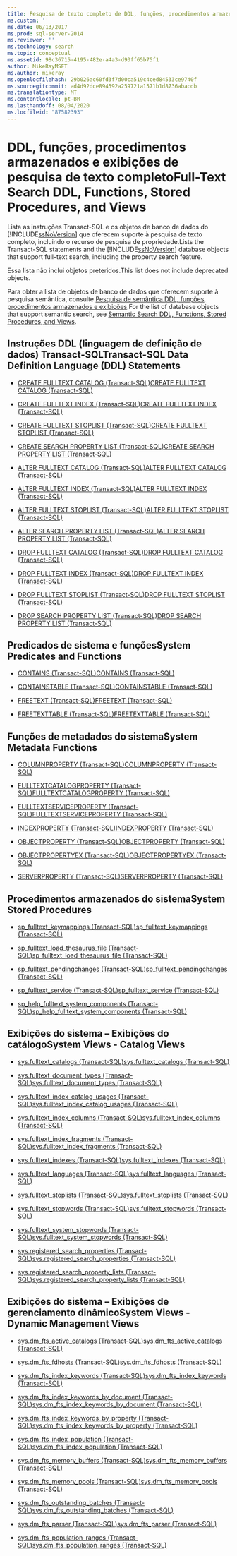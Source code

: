 ```yaml
---
title: Pesquisa de texto completo de DDL, funções, procedimentos armazenados e exibições | Microsoft Docs
ms.custom: ''
ms.date: 06/13/2017
ms.prod: sql-server-2014
ms.reviewer: ''
ms.technology: search
ms.topic: conceptual
ms.assetid: 98c36715-4195-482e-a4a3-d93ff65b75f1
author: MikeRayMSFT
ms.author: mikeray
ms.openlocfilehash: 29b026ac60fd3f7d00ca519c4ced84533ce9740f
ms.sourcegitcommit: ad4d92dce894592a259721a1571b1d8736abacdb
ms.translationtype: MT
ms.contentlocale: pt-BR
ms.lasthandoff: 08/04/2020
ms.locfileid: "87582393"
---
```

# <a name="full-text-search-ddl-functions-stored-procedures-and-views"></a><span data-ttu-id="b0119-102">DDL, funções, procedimentos armazenados e exibições de pesquisa de texto completo</span><span class="sxs-lookup"><span data-stu-id="b0119-102">Full-Text Search DDL, Functions, Stored Procedures, and Views</span></span>
  <span data-ttu-id="b0119-103">Lista as instruções Transact-SQL e os objetos de banco de dados do [!INCLUDE[ssNoVersion](../../includes/ssnoversion-md.md)] que oferecem suporte à pesquisa de texto completo, incluindo o recurso de pesquisa de propriedade.</span><span class="sxs-lookup"><span data-stu-id="b0119-103">Lists the Transact-SQL statements and the [!INCLUDE[ssNoVersion](../../includes/ssnoversion-md.md)] database objects that support full-text search, including the property search feature.</span></span>  
  
 <span data-ttu-id="b0119-104">Essa lista não inclui objetos preteridos.</span><span class="sxs-lookup"><span data-stu-id="b0119-104">This list does not include deprecated objects.</span></span>  
  
 <span data-ttu-id="b0119-105">Para obter a lista de objetos de banco de dados que oferecem suporte à pesquisa semântica, consulte [Pesquisa de semântica DDL, funções, procedimentos armazenados e exibições](../views/views.md).</span><span class="sxs-lookup"><span data-stu-id="b0119-105">For the list of database objects that support semantic search, see [Semantic Search DDL, Functions, Stored Procedures, and Views](../views/views.md).</span></span>  
  
##  <a name="transact-sql-data-definition-language-ddl-statements"></a><a name="ddl"></a> <span data-ttu-id="b0119-106">Instruções DDL (linguagem de definição de dados) Transact-SQL</span><span class="sxs-lookup"><span data-stu-id="b0119-106">Transact-SQL Data Definition Language (DDL) Statements</span></span>  
  
-   [<span data-ttu-id="b0119-107">CREATE FULLTEXT CATALOG &#40;Transact-SQL&#41;</span><span class="sxs-lookup"><span data-stu-id="b0119-107">CREATE FULLTEXT CATALOG &#40;Transact-SQL&#41;</span></span>](/sql/t-sql/statements/create-fulltext-catalog-transact-sql)  
  
-   [<span data-ttu-id="b0119-108">CREATE FULLTEXT INDEX &#40;Transact-SQL&#41;</span><span class="sxs-lookup"><span data-stu-id="b0119-108">CREATE FULLTEXT INDEX &#40;Transact-SQL&#41;</span></span>](/sql/t-sql/statements/create-fulltext-index-transact-sql)  
  
-   [<span data-ttu-id="b0119-109">CREATE FULLTEXT STOPLIST &#40;Transact-SQL&#41;</span><span class="sxs-lookup"><span data-stu-id="b0119-109">CREATE FULLTEXT STOPLIST &#40;Transact-SQL&#41;</span></span>](/sql/t-sql/statements/create-fulltext-stoplist-transact-sql)  
  
-   [<span data-ttu-id="b0119-110">CREATE SEARCH PROPERTY LIST &#40;Transact-SQL&#41;</span><span class="sxs-lookup"><span data-stu-id="b0119-110">CREATE SEARCH PROPERTY LIST &#40;Transact-SQL&#41;</span></span>](/sql/t-sql/statements/create-search-property-list-transact-sql)  
  
-   [<span data-ttu-id="b0119-111">ALTER FULLTEXT CATALOG &#40;Transact-SQL&#41;</span><span class="sxs-lookup"><span data-stu-id="b0119-111">ALTER FULLTEXT CATALOG &#40;Transact-SQL&#41;</span></span>](/sql/t-sql/statements/alter-fulltext-catalog-transact-sql)  
  
-   [<span data-ttu-id="b0119-112">ALTER FULLTEXT INDEX &#40;Transact-SQL&#41;</span><span class="sxs-lookup"><span data-stu-id="b0119-112">ALTER FULLTEXT INDEX &#40;Transact-SQL&#41;</span></span>](/sql/t-sql/statements/alter-fulltext-index-transact-sql)  
  
-   [<span data-ttu-id="b0119-113">ALTER FULLTEXT STOPLIST &#40;Transact-SQL&#41;</span><span class="sxs-lookup"><span data-stu-id="b0119-113">ALTER FULLTEXT STOPLIST &#40;Transact-SQL&#41;</span></span>](/sql/t-sql/statements/alter-fulltext-stoplist-transact-sql)  
  
-   [<span data-ttu-id="b0119-114">ALTER SEARCH PROPERTY LIST &#40;Transact-SQL&#41;</span><span class="sxs-lookup"><span data-stu-id="b0119-114">ALTER SEARCH PROPERTY LIST &#40;Transact-SQL&#41;</span></span>](/sql/t-sql/statements/alter-search-property-list-transact-sql)  
  
-   [<span data-ttu-id="b0119-115">DROP FULLTEXT CATALOG &#40;Transact-SQL&#41;</span><span class="sxs-lookup"><span data-stu-id="b0119-115">DROP FULLTEXT CATALOG &#40;Transact-SQL&#41;</span></span>](/sql/t-sql/statements/drop-fulltext-catalog-transact-sql)  
  
-   [<span data-ttu-id="b0119-116">DROP FULLTEXT INDEX &#40;Transact-SQL&#41;</span><span class="sxs-lookup"><span data-stu-id="b0119-116">DROP FULLTEXT INDEX &#40;Transact-SQL&#41;</span></span>](/sql/t-sql/statements/drop-fulltext-index-transact-sql)  
  
-   [<span data-ttu-id="b0119-117">DROP FULLTEXT STOPLIST &#40;Transact-SQL&#41;</span><span class="sxs-lookup"><span data-stu-id="b0119-117">DROP FULLTEXT STOPLIST &#40;Transact-SQL&#41;</span></span>](/sql/t-sql/statements/drop-fulltext-stoplist-transact-sql)  
  
-   [<span data-ttu-id="b0119-118">DROP SEARCH PROPERTY LIST &#40;Transact-SQL&#41;</span><span class="sxs-lookup"><span data-stu-id="b0119-118">DROP SEARCH PROPERTY LIST &#40;Transact-SQL&#41;</span></span>](/sql/t-sql/statements/drop-search-property-list-transact-sql)  
  
##  <a name="system-predicates-and-functions"></a><a name="func"></a> <span data-ttu-id="b0119-119">Predicados de sistema e funções</span><span class="sxs-lookup"><span data-stu-id="b0119-119">System Predicates and Functions</span></span>  
  
-   [<span data-ttu-id="b0119-120">CONTAINS &#40;Transact-SQL&#41;</span><span class="sxs-lookup"><span data-stu-id="b0119-120">CONTAINS &#40;Transact-SQL&#41;</span></span>](/sql/t-sql/queries/contains-transact-sql)  
  
-   [<span data-ttu-id="b0119-121">CONTAINSTABLE &#40;Transact-SQL&#41;</span><span class="sxs-lookup"><span data-stu-id="b0119-121">CONTAINSTABLE &#40;Transact-SQL&#41;</span></span>](/sql/relational-databases/system-functions/containstable-transact-sql)  
  
-   [<span data-ttu-id="b0119-122">FREETEXT &#40;Transact-SQL&#41;</span><span class="sxs-lookup"><span data-stu-id="b0119-122">FREETEXT &#40;Transact-SQL&#41;</span></span>](/sql/t-sql/queries/freetext-transact-sql)  
  
-   [<span data-ttu-id="b0119-123">FREETEXTTABLE &#40;Transact-SQL&#41;</span><span class="sxs-lookup"><span data-stu-id="b0119-123">FREETEXTTABLE &#40;Transact-SQL&#41;</span></span>](/sql/relational-databases/system-functions/freetexttable-transact-sql)  
  
##  <a name="system-metadata-functions"></a><a name="meta"></a> <span data-ttu-id="b0119-124">Funções de metadados do sistema</span><span class="sxs-lookup"><span data-stu-id="b0119-124">System Metadata Functions</span></span>  
  
-   [<span data-ttu-id="b0119-125">COLUMNPROPERTY &#40;Transact-SQL&#41;</span><span class="sxs-lookup"><span data-stu-id="b0119-125">COLUMNPROPERTY &#40;Transact-SQL&#41;</span></span>](/sql/t-sql/functions/columnproperty-transact-sql)  
  
-   [<span data-ttu-id="b0119-126">FULLTEXTCATALOGPROPERTY &#40;Transact-SQL&#41;</span><span class="sxs-lookup"><span data-stu-id="b0119-126">FULLTEXTCATALOGPROPERTY &#40;Transact-SQL&#41;</span></span>](/sql/t-sql/functions/fulltextcatalogproperty-transact-sql)  
  
-   [<span data-ttu-id="b0119-127">FULLTEXTSERVICEPROPERTY &#40;Transact-SQL&#41;</span><span class="sxs-lookup"><span data-stu-id="b0119-127">FULLTEXTSERVICEPROPERTY &#40;Transact-SQL&#41;</span></span>](/sql/t-sql/functions/fulltextserviceproperty-transact-sql)  
  
-   [<span data-ttu-id="b0119-128">INDEXPROPERTY &#40;Transact-SQL&#41;</span><span class="sxs-lookup"><span data-stu-id="b0119-128">INDEXPROPERTY &#40;Transact-SQL&#41;</span></span>](/sql/t-sql/functions/indexproperty-transact-sql)  
  
-   [<span data-ttu-id="b0119-129">OBJECTPROPERTY &#40;Transact-SQL&#41;</span><span class="sxs-lookup"><span data-stu-id="b0119-129">OBJECTPROPERTY &#40;Transact-SQL&#41;</span></span>](/sql/t-sql/functions/objectpropertyex-transact-sql)  
  
-   [<span data-ttu-id="b0119-130">OBJECTPROPERTYEX &#40;Transact-SQL&#41;</span><span class="sxs-lookup"><span data-stu-id="b0119-130">OBJECTPROPERTYEX &#40;Transact-SQL&#41;</span></span>](/sql/t-sql/functions/objectproperty-transact-sql)  
  
-   [<span data-ttu-id="b0119-131">SERVERPROPERTY &#40;Transact-SQL&#41;</span><span class="sxs-lookup"><span data-stu-id="b0119-131">SERVERPROPERTY &#40;Transact-SQL&#41;</span></span>](/sql/t-sql/functions/serverproperty-transact-sql)  
  
##  <a name="system-stored-procedures"></a><a name="proc"></a> <span data-ttu-id="b0119-132">Procedimentos armazenados do sistema</span><span class="sxs-lookup"><span data-stu-id="b0119-132">System Stored Procedures</span></span>  
  
-   [<span data-ttu-id="b0119-133">sp_fulltext_keymappings &#40;Transact-SQL&#41;</span><span class="sxs-lookup"><span data-stu-id="b0119-133">sp_fulltext_keymappings &#40;Transact-SQL&#41;</span></span>](/sql/relational-databases/system-stored-procedures/sp-fulltext-keymappings-transact-sql)  
  
-   [<span data-ttu-id="b0119-134">sp_fulltext_load_thesaurus_file &#40;Transact-SQL&#41;</span><span class="sxs-lookup"><span data-stu-id="b0119-134">sp_fulltext_load_thesaurus_file &#40;Transact-SQL&#41;</span></span>](/sql/relational-databases/system-stored-procedures/sp-fulltext-load-thesaurus-file-transact-sql)  
  
-   [<span data-ttu-id="b0119-135">sp_fulltext_pendingchanges &#40;Transact-SQL&#41;</span><span class="sxs-lookup"><span data-stu-id="b0119-135">sp_fulltext_pendingchanges &#40;Transact-SQL&#41;</span></span>](/sql/relational-databases/system-stored-procedures/sp-fulltext-pendingchanges-transact-sql)  
  
-   [<span data-ttu-id="b0119-136">sp_fulltext_service &#40;Transact-SQL&#41;</span><span class="sxs-lookup"><span data-stu-id="b0119-136">sp_fulltext_service &#40;Transact-SQL&#41;</span></span>](/sql/relational-databases/system-stored-procedures/sp-fulltext-service-transact-sql)  
  
-   [<span data-ttu-id="b0119-137">sp_help_fulltext_system_components &#40;Transact-SQL&#41;</span><span class="sxs-lookup"><span data-stu-id="b0119-137">sp_help_fulltext_system_components &#40;Transact-SQL&#41;</span></span>](/sql/relational-databases/system-stored-procedures/sp-help-fulltext-system-components-transact-sql)  
  
##  <a name="system-views---catalog-views"></a><a name="cat"></a> <span data-ttu-id="b0119-138">Exibições do sistema – Exibições do catálogo</span><span class="sxs-lookup"><span data-stu-id="b0119-138">System Views - Catalog Views</span></span>  
  
-   [<span data-ttu-id="b0119-139">sys.fulltext_catalogs &#40;Transact-SQL&#41;</span><span class="sxs-lookup"><span data-stu-id="b0119-139">sys.fulltext_catalogs &#40;Transact-SQL&#41;</span></span>](/sql/relational-databases/system-catalog-views/sys-fulltext-catalogs-transact-sql)  
  
-   [<span data-ttu-id="b0119-140">sys.fulltext_document_types &#40;Transact-SQL&#41;</span><span class="sxs-lookup"><span data-stu-id="b0119-140">sys.fulltext_document_types &#40;Transact-SQL&#41;</span></span>](/sql/relational-databases/system-catalog-views/sys-fulltext-document-types-transact-sql)  
  
-   [<span data-ttu-id="b0119-141">sys.fulltext_index_catalog_usages &#40;Transact-SQL&#41;</span><span class="sxs-lookup"><span data-stu-id="b0119-141">sys.fulltext_index_catalog_usages &#40;Transact-SQL&#41;</span></span>](/sql/relational-databases/system-catalog-views/sys-fulltext-index-catalog-usages-transact-sql)  
  
-   [<span data-ttu-id="b0119-142">sys.fulltext_index_columns &#40;Transact-SQL&#41;</span><span class="sxs-lookup"><span data-stu-id="b0119-142">sys.fulltext_index_columns &#40;Transact-SQL&#41;</span></span>](/sql/relational-databases/system-catalog-views/sys-fulltext-index-columns-transact-sql)  
  
-   [<span data-ttu-id="b0119-143">sys.fulltext_index_fragments &#40;Transact-SQL&#41;</span><span class="sxs-lookup"><span data-stu-id="b0119-143">sys.fulltext_index_fragments &#40;Transact-SQL&#41;</span></span>](/sql/relational-databases/system-catalog-views/sys-fulltext-index-fragments-transact-sql)  
  
-   [<span data-ttu-id="b0119-144">sys.fulltext_indexes &#40;Transact-SQL&#41;</span><span class="sxs-lookup"><span data-stu-id="b0119-144">sys.fulltext_indexes &#40;Transact-SQL&#41;</span></span>](/sql/relational-databases/system-catalog-views/sys-fulltext-indexes-transact-sql)  
  
-   [<span data-ttu-id="b0119-145">sys.fulltext_languages &#40;Transact-SQL&#41;</span><span class="sxs-lookup"><span data-stu-id="b0119-145">sys.fulltext_languages &#40;Transact-SQL&#41;</span></span>](/sql/relational-databases/system-catalog-views/sys-fulltext-languages-transact-sql)  
  
-   [<span data-ttu-id="b0119-146">sys.fulltext_stoplists &#40;Transact-SQL&#41;</span><span class="sxs-lookup"><span data-stu-id="b0119-146">sys.fulltext_stoplists &#40;Transact-SQL&#41;</span></span>](/sql/relational-databases/system-catalog-views/sys-fulltext-stoplists-transact-sql)  
  
-   [<span data-ttu-id="b0119-147">sys.fulltext_stopwords &#40;Transact-SQL&#41;</span><span class="sxs-lookup"><span data-stu-id="b0119-147">sys.fulltext_stopwords &#40;Transact-SQL&#41;</span></span>](/sql/relational-databases/system-catalog-views/sys-fulltext-stopwords-transact-sql)  
  
-   [<span data-ttu-id="b0119-148">sys.fulltext_system_stopwords &#40;Transact-SQL&#41;</span><span class="sxs-lookup"><span data-stu-id="b0119-148">sys.fulltext_system_stopwords &#40;Transact-SQL&#41;</span></span>](/sql/relational-databases/system-catalog-views/sys-fulltext-system-stopwords-transact-sql)  
  
-   [<span data-ttu-id="b0119-149">sys.registered_search_properties &#40;Transact-SQL&#41;</span><span class="sxs-lookup"><span data-stu-id="b0119-149">sys.registered_search_properties &#40;Transact-SQL&#41;</span></span>](/sql/relational-databases/system-catalog-views/sys-registered-search-properties-transact-sql)  
  
-   [<span data-ttu-id="b0119-150">sys.registered_search_property_lists &#40;Transact-SQL&#41;</span><span class="sxs-lookup"><span data-stu-id="b0119-150">sys.registered_search_property_lists &#40;Transact-SQL&#41;</span></span>](/sql/relational-databases/system-catalog-views/sys-registered-search-property-lists-transact-sql)  
  
##  <a name="system-views---dynamic-management-views"></a><a name="dmv"></a> <span data-ttu-id="b0119-151">Exibições do sistema – Exibições de gerenciamento dinâmico</span><span class="sxs-lookup"><span data-stu-id="b0119-151">System Views - Dynamic Management Views</span></span>  
  
-   [<span data-ttu-id="b0119-152">sys.dm_fts_active_catalogs &#40;Transact-SQL&#41;</span><span class="sxs-lookup"><span data-stu-id="b0119-152">sys.dm_fts_active_catalogs &#40;Transact-SQL&#41;</span></span>](/sql/relational-databases/system-dynamic-management-views/sys-dm-fts-active-catalogs-transact-sql)  
  
-   [<span data-ttu-id="b0119-153">sys.dm_fts_fdhosts &#40;Transact-SQL&#41;</span><span class="sxs-lookup"><span data-stu-id="b0119-153">sys.dm_fts_fdhosts &#40;Transact-SQL&#41;</span></span>](/sql/relational-databases/system-dynamic-management-views/sys-dm-fts-fdhosts-transact-sql)  
  
-   [<span data-ttu-id="b0119-154">sys.dm_fts_index_keywords &#40;Transact-SQL&#41;</span><span class="sxs-lookup"><span data-stu-id="b0119-154">sys.dm_fts_index_keywords &#40;Transact-SQL&#41;</span></span>](/sql/relational-databases/system-dynamic-management-views/sys-dm-fts-index-keywords-transact-sql)  
  
-   [<span data-ttu-id="b0119-155">sys.dm_fts_index_keywords_by_document &#40;Transact-SQL&#41;</span><span class="sxs-lookup"><span data-stu-id="b0119-155">sys.dm_fts_index_keywords_by_document &#40;Transact-SQL&#41;</span></span>](/sql/relational-databases/system-dynamic-management-views/sys-dm-fts-index-keywords-by-document-transact-sql)  
  
-   [<span data-ttu-id="b0119-156">sys.dm_fts_index_keywords_by_property &#40;Transact-SQL&#41;</span><span class="sxs-lookup"><span data-stu-id="b0119-156">sys.dm_fts_index_keywords_by_property &#40;Transact-SQL&#41;</span></span>](/sql/relational-databases/system-dynamic-management-views/sys-dm-fts-index-keywords-by-property-transact-sql)  
  
-   [<span data-ttu-id="b0119-157">sys.dm_fts_index_population &#40;Transact-SQL&#41;</span><span class="sxs-lookup"><span data-stu-id="b0119-157">sys.dm_fts_index_population &#40;Transact-SQL&#41;</span></span>](/sql/relational-databases/system-dynamic-management-views/sys-dm-fts-index-population-transact-sql)  
  
-   [<span data-ttu-id="b0119-158">sys.dm_fts_memory_buffers &#40;Transact-SQL&#41;</span><span class="sxs-lookup"><span data-stu-id="b0119-158">sys.dm_fts_memory_buffers &#40;Transact-SQL&#41;</span></span>](/sql/relational-databases/system-dynamic-management-views/sys-dm-fts-memory-buffers-transact-sql)  
  
-   [<span data-ttu-id="b0119-159">sys.dm_fts_memory_pools &#40;Transact-SQL&#41;</span><span class="sxs-lookup"><span data-stu-id="b0119-159">sys.dm_fts_memory_pools &#40;Transact-SQL&#41;</span></span>](/sql/relational-databases/system-dynamic-management-views/sys-dm-fts-memory-pools-transact-sql)  
  
-   [<span data-ttu-id="b0119-160">sys.dm_fts_outstanding_batches &#40;Transact-SQL&#41;</span><span class="sxs-lookup"><span data-stu-id="b0119-160">sys.dm_fts_outstanding_batches &#40;Transact-SQL&#41;</span></span>](/sql/relational-databases/system-dynamic-management-views/sys-dm-fts-outstanding-batches-transact-sql)  
  
-   [<span data-ttu-id="b0119-161">sys.dm_fts_parser &#40;Transact-SQL&#41;</span><span class="sxs-lookup"><span data-stu-id="b0119-161">sys.dm_fts_parser &#40;Transact-SQL&#41;</span></span>](/sql/relational-databases/system-dynamic-management-views/sys-dm-fts-parser-transact-sql)  
  
-   [<span data-ttu-id="b0119-162">sys.dm_fts_population_ranges &#40;Transact-SQL&#41;</span><span class="sxs-lookup"><span data-stu-id="b0119-162">sys.dm_fts_population_ranges &#40;Transact-SQL&#41;</span></span>](/sql/relational-databases/system-dynamic-management-views/sys-dm-fts-population-ranges-transact-sql)  
  
  
